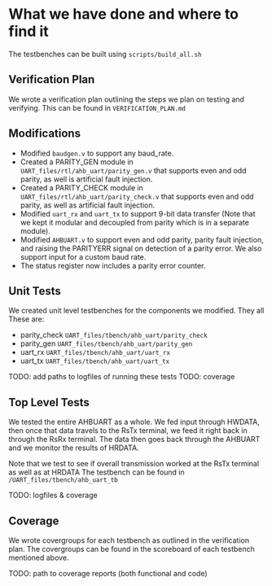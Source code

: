 # What we have done and where to find it

The testbenches can be built using `scripts/build_all.sh`

## Verification Plan

We wrote a verification plan outlining the steps we plan on testing and verifying. This can be found in `VERIFICATION_PLAN.md`

## Modifications

- Modified `baudgen.v` to support any baud_rate.
- Created a PARITY_GEN module in `UART_files/rtl/ahb_uart/parity_gen.v` that supports even and odd parity, as well is artificial fault injection.
- Created a PARITY_CHECK module in `UART_files/rtl/ahb_uart/parity_check.v` that supports even and odd parity, as well as artificial fault injection.
- Modified `uart_rx` and `uart_tx` to support 9-bit data transfer (Note that we kept it modular and decoupled from parity which is in a separate module).
- Modified `AHBUART.v` to support even and odd parity, parity fault injection, and raising the PARITYERR signal on detection of a parity error. We also support input for a custom baud rate.
- The status register now includes a parity error counter.

## Unit Tests

We created unit level testbenches for the components we modified. They all  These are:

- parity_check `UART_files/tbench/ahb_uart/parity_check`
- parity_gen `UART_files/tbench/ahb_uart/parity_gen`
- uart_rx `UART_files/tbench/ahb_uart/uart_rx`
- uart_tx `UART_files/tbench/ahb_uart/uart_tx`

TODO: add paths to logfiles of running these tests
TODO: coverage

## Top Level Tests

We tested the entire AHBUART as a whole. We fed input through HWDATA, then once that data travels to the RsTx terminal, we feed it right back in through the RsRx terminal. The data then goes back through the AHBUART and we monitor the results of HRDATA.

Note that we test to see if overall transmission worked at the RsTx terminal as well as at HRDATA
The testbench can be found in `/UART_files/tbench/ahb_uart_tb`

TODO: logfiles & coverage

## Coverage
We wrote covergroups for each testbench as outlined in the verification plan. The covergroups can be found in the scoreboard of each testbench mentioned above.

TODO: path to coverage reports (both functional and code)